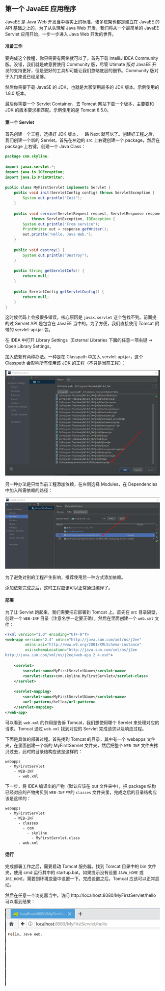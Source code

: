 ## 第一个 JavaEE 应用程序

JavaEE 是 Java Web 开发当中事实上的标准，诸多框架也都是建立在 JavaEE 的 API 基础之上的。为了从头理解 Java Web 开发，我们将从一个最简单的 JavaEE Servlet 应用开始，一步一步进入 Java Web 开发的世界。

#### 准备工作

要完成这个教程，你只需要有网络就可以了，首先下载 IntelliJ IDEA Community 版。没错，我们就是故意要使用 Community 版，尽管 Utimate 版对 JavaEE 开发的支持更好，但是更好的工具却可能让我们忽略底层的细节。Community 版对于入门来说已经足够。

然后你需要下载 JavaSE 的 JDK，也就是大家使用最多的 JDK 版本。示例使用的 1.8.0 版本。

最后你需要一个 Servlet Container，去 Tomcat 网站下载一个版本，主要要和 JDK 的版本要求相匹配。示例使用的是 Tomcat 8.5.0。

#### 第一个 Servlet

首先创建一个工程，选择好 JDK 版本，一路 Next 就可以了。创建好工程之后，我们创建一个新的 Servlet。首先在左边的 src 上右键创建一个 package，然后在 package 上右键，创建一个 Java Class：

```java
package com.skyline;

import javax.servlet.*;
import java.io.IOException;
import java.io.PrintWriter;

public class MyFirstServlet implements Servlet {
    public void init(ServletConfig config) throws ServletException {
        System.out.println("Init");
    }

    public void service(ServletRequest request, ServletResponse response)
            throws ServletException, IOException {
        System.out.println("From service");
        PrintWriter out = response.getWriter();
        out.println("Hello, Java Web.");
    }

    public void destroy() {
        System.out.println("Destroy");
    }

    public String getServletInfo() {
        return null;
    }

    public ServletConfig getServletConfig() {
        return null;
    }
}
```

这时候代码上会报很多错误，核心原因是 `javax.servlet` 这个包找不到。前面提的过 Servlet API 是包含在 JavaEE 当中的。为了方便，我们直接使用 Tomcat 附带的 servlet-api.jar 包。

在 IDEA 中打开 Library Settings（External Libraries 下面的任意一项右键 -> Open Library Settings。

加入依赖有两种办法。一种是在 Classpath 中加入 servlet-api.jar，这个 Classpath 会影响所有使用该 JDK 的工程（不只是当前工程）：

![classpath](./img/2-library-settings.png)

另一种办法是只给当前工程添加依赖，在左侧选择 Modules，在 Dependencies 中加入所需依赖的路径：

![module](./img/2-module-settings.png)

为了避免对别的工程产生影响，推荐使用后一种方式添加依赖。

添加依赖完成之后，这时工程应该可以正常通过编译了。

#### 部署

为了让 Servlet 跑起来，我们需要把它部署到 Tomcat 上。首先在 src 目录隔壁，创建一个 `WEB-INF` 目录（注意名字一定要正确），然后在里面创建一个 `web.xml` 文件：

```xml
<?xml version="1.0" encoding="UTF-8"?>
<web-app version="2.4" xmlns="http://java.sun.com/xml/ns/j2ee"
         xmlns:xsi="http://www.w3.org/2001/XMLSchema-instance"
         xsi:schemaLocation="http://java.sun.com/xml/ns/j2ee
http://java.sun.com/xml/ns/j2ee/web-app_2_4.xsd">

    <servlet>
        <servlet-name>MyFirstServletName</servlet-name>
        <servlet-class>com.skyline.MyFirstServlet</servlet-class>
    </servlet>

    <servlet-mapping>
        <servlet-name>MyFirstServletName</servlet-name>
        <url-pattern>/hello</url-pattern>
    </servlet-mapping>
</web-app>
```

可以看到 `web.xml` 的作用是告诉 Tomcat，我们想使用哪个 Servlet 来处理对应的请求。Tomcat 通过 `web.xml` 找到对应的 Servlet 完成请求以及响应过程。

下面是具体的部署过程。首先找到 Tomcat 的目录，其中有一个 webapps 文件夹，在里面创建一个新的 MyFirstServlet 文件夹，然后把整个 `WEB-INF` 文件夹拷贝过去，此时的目录结构应该是这样的：

```plaintext
webapps
  - MyFirstServlet
    - WEB-INF
      - web.xml
```

下一步，将 IDEA 编译出的产物（默认应该在 out 文件夹中），把 package 结构已经对应的产物拷贝到 `WEB-INF` 中的 `classes` 文件夹里，完成之后的目录结构应该是这样的：

```plaintext
webapps
  - MyFirstServlet
    - WEB-INF
      - classes
        - com
          - skyline
            - MyFirstServlet.class
      - web.xml
```

#### 运行

完成部署工作之后，需要启动 Tomcat 服务器。找到 Tomcat 目录中的 bin 文件夹，使用 cmd 运行其中的  startup.bat。如果提示没有设置 `JAVA_HOME` 或 `JRE_HOME`，需要到环境变量中设置一下。完成设置之后，Tomcat 应该可以正常启动。

然后在任意一个浏览器当中，访问 http://localhost:8080/MyFirstServlet/hello 可以看到结果：

![result](./img/2-servlet-result.png)